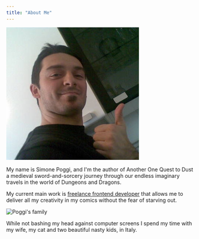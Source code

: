 ```yaml
---
title: "About Me"
---
```


![Simone Poggi](/me.png) 

My name is Simone Poggi, and I'm the author of Another One Quest to Dust a medieval sword-and-sorcery journey through our endless imaginary travels in the world of Dungeons and Dragons. 

My current main work is [freelance frontend developer](https://simone-poggi.com/) that allows me to deliver all my creativity in my comics without the fear of starving out.

![Poggi's family](/we.jpg) 

While not bashing my head against computer screens I spend my time with my wife, my cat and two beautiful nasty kids, in Italy.